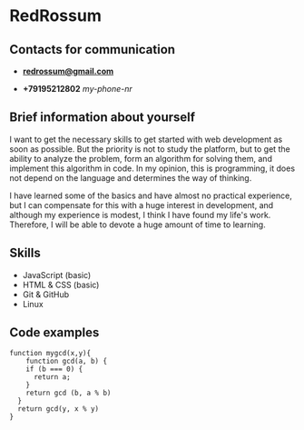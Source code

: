 RedRossum
===============

Contacts for communication
----------------------------- 

- **redrossum@gmail.com**   

- **+79195212802** _my-phone-nr_                      

Brief information about yourself
-----------------------------------

I want to get the necessary skills to get started with web development as soon as possible. But the priority is not to study the platform, but to get the ability to analyze the problem, form an algorithm for solving them, and implement this algorithm in code. In my opinion, this is programming, it does not depend on the language and determines the way of thinking.

I have learned some of the basics and have almost no practical experience, but I can compensate for this with a huge interest in development, and although my experience is modest, I think I have found my life's work. Therefore, I will be able to devote a huge amount of time to learning.

Skills
---------

* JavaScript (basic)
* HTML & CSS (basic)
* Git & GitHub
* Linux

Code examples
----------------

```
function mygcd(x,y){
    function gcd(a, b) {
    if (b === 0) {
      return a;
    }
    return gcd (b, a % b)
  }
  return gcd(y, x % y) 
}
```

 

